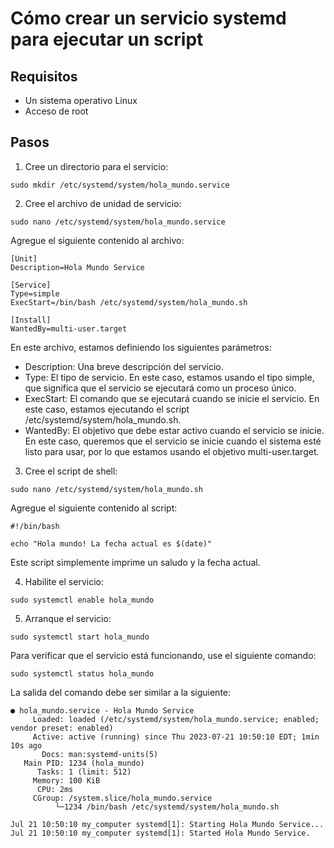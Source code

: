 # Cómo crear un servicio systemd para ejecutar un script

## Requisitos

- Un sistema operativo Linux
- Acceso de root

## Pasos


1. Cree un directorio para el servicio:

```
sudo mkdir /etc/systemd/system/hola_mundo.service

```
2. Cree el archivo de unidad de servicio:
```
sudo nano /etc/systemd/system/hola_mundo.service
```
Agregue el siguiente contenido al archivo:
```
[Unit]
Description=Hola Mundo Service

[Service]
Type=simple
ExecStart=/bin/bash /etc/systemd/system/hola_mundo.sh

[Install]
WantedBy=multi-user.target
```
En este archivo, estamos definiendo los siguientes parámetros:

- Description: Una breve descripción del servicio.
- Type: El tipo de servicio. En este caso, estamos usando el tipo simple, que significa que el servicio se ejecutará como un proceso único.
- ExecStart: El comando que se ejecutará cuando se inicie el servicio. En este caso, estamos ejecutando el script /etc/systemd/system/hola_mundo.sh.
- WantedBy: El objetivo que debe estar activo cuando el servicio se inicie. En este caso, queremos que el servicio se inicie cuando el sistema esté listo para usar, por lo que estamos usando el objetivo multi-user.target.

3. Cree el script de shell:
```
sudo nano /etc/systemd/system/hola_mundo.sh
```
Agregue el siguiente contenido al script:
```
#!/bin/bash

echo "Hola mundo! La fecha actual es $(date)"

```
Este script simplemente imprime un saludo y la fecha actual.

4. Habilite el servicio:
```
sudo systemctl enable hola_mundo
```

5. Arranque el servicio:
```
sudo systemctl start hola_mundo
```
Para verificar que el servicio está funcionando, use el siguiente comando:
```
sudo systemctl status hola_mundo
```

La salida del comando debe ser similar a la siguiente:
```
● hola_mundo.service - Hola Mundo Service
     Loaded: loaded (/etc/systemd/system/hola_mundo.service; enabled; vendor preset: enabled)
     Active: active (running) since Thu 2023-07-21 10:50:10 EDT; 1min 10s ago
       Docs: man:systemd-units(5)
   Main PID: 1234 (hola_mundo)
      Tasks: 1 (limit: 512)
     Memory: 100 KiB
      CPU: 2ms
     CGroup: /system.slice/hola_mundo.service
          └─1234 /bin/bash /etc/systemd/system/hola_mundo.sh

Jul 21 10:50:10 my_computer systemd[1]: Starting Hola Mundo Service...
Jul 21 10:50:10 my_computer systemd[1]: Started Hola Mundo Service.
```